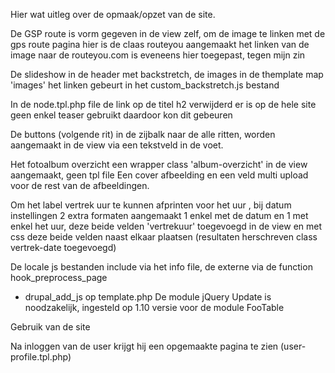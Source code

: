 Hier wat uitleg over de opmaak/opzet van de site.

De GSP route is vorm gegeven in de view zelf, om de image te linken met de gps route pagina
    hier is de claas routeyou aangemaakt
    het linken van de image naar de routeyou.com is eveneens hier toegepast, tegen mijn zin

De slideshow in de header met backstretch, de images in de themplate map 'images' het linken
gebeurt in het custom_backstretch.js bestand

In de node.tpl.php file de link op de  titel h2 verwijderd er is op de hele site geen enkel teaser
gebruikt daardoor kon dit gebeuren

De buttons (volgende rit) in de zijbalk naar de alle ritten, worden aangemaakt in de view via een
tekstveld in de voet.

Het fotoalbum overzicht een wrapper class 'album-overzicht' in de view aangemaakt, geen tpl file
Een cover afbeelding en een veld multi upload voor de rest van de afbeeldingen.

Om het label vertrek uur te kunnen afprinten voor het uur , bij datum instellingen 2  extra formaten
aangemaakt 1 enkel met de datum en 1 met enkel het uur, deze beide velden 'vertrekuur' toegevoegd
in de view en met css deze beide velden naast elkaar plaatsen
(resultaten herschreven class vertrek-date toegevoegd)

De locale js bestanden include via het info file, de externe via de function hook_preprocess_page
 - drupal_add_js op template.php
De module jQuery Update is noodzakelijk, ingesteld op 1.10 versie voor de module FooTable


Gebruik van de site

Na inloggen van de user krijgt hij een opgemaakte pagina te zien (user-profile.tpl.php)